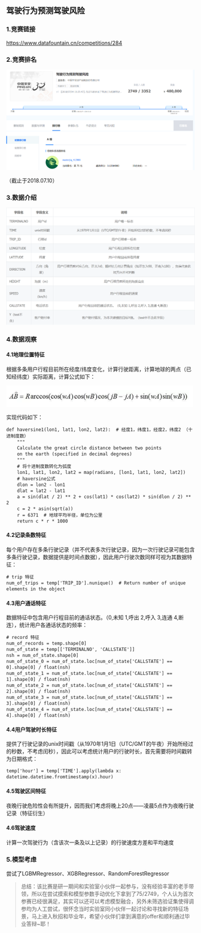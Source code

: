 ## 驾驶行为预测驾驶风险

### 1.竞赛链接

https://www.datafountain.cn/competitions/284

### 2.竞赛排名 

<img src="https://github.com/jm199504/Competition/blob/master/Driving%20behavior%20predicts%20driving%20risk/images/1.png">

（截止于2018.07.10）

### 3.数据介绍

<img src="https://github.com/jm199504/Competition/blob/master/Driving%20behavior%20predicts%20driving%20risk/images/2.png">

### 4.数据观察

#### 4.1地理位置特征

根据多条用户行程目前所在经度/纬度变化，计算行驶距离，计算地球的两点（已知经纬度）实际距离，计算公式如下：

<img src="https://github.com/jm199504/Competition/blob/master/Driving%20behavior%20predicts%20driving%20risk/images/3.png" width="500">

实现代码如下：

```
def haversine1(lon1, lat1, lon2, lat2):  # 经度1，纬度1，经度2，纬度2 （十进制度数）
    """
    Calculate the great circle distance between two points
    on the earth (specified in decimal degrees)
    """
    # 将十进制度数转化为弧度
    lon1, lat1, lon2, lat2 = map(radians, [lon1, lat1, lon2, lat2])
    # haversine公式
    dlon = lon2 - lon1
    dlat = lat2 - lat1
    a = sin(dlat / 2) ** 2 + cos(lat1) * cos(lat2) * sin(dlon / 2) ** 2
    c = 2 * asin(sqrt(a))
    r = 6371  # 地球平均半径，单位为公里
    return c * r * 1000
```

#### 4.2记录条数特征

每个用户存在多条行驶记录（并不代表多次行驶记录，因为一次行驶记录可能包含多条行驶记录，数据提供是时间点数据），因此用户行驶次数同样可视为其数据特征：

```
# trip 特征
num_of_trips = temp['TRIP_ID'].nunique()  # Return number of unique elements in the object
```

#### 4.3用户通话特征

数据特征中包含用户行程目前的通话状态。（0,未知 1,呼出 2,呼入 3,连通 4,断连），统计用户各通话状态的频率：

```
# record 特征
num_of_records = temp.shape[0]
num_of_state = temp[['TERMINALNO', 'CALLSTATE']]
nsh = num_of_state.shape[0]
num_of_state_0 = num_of_state.loc[num_of_state['CALLSTATE'] == 0].shape[0] / float(nsh)
num_of_state_1 = num_of_state.loc[num_of_state['CALLSTATE'] == 1].shape[0] / float(nsh)
num_of_state_2 = num_of_state.loc[num_of_state['CALLSTATE'] == 2].shape[0] / float(nsh)
num_of_state_3 = num_of_state.loc[num_of_state['CALLSTATE'] == 3].shape[0] / float(nsh)
num_of_state_4 = num_of_state.loc[num_of_state['CALLSTATE'] == 4].shape[0] / float(nsh)
```

#### 4.4用户驾驶时长特征

提供了行驶记录的unix时间戳（从1970年1月1日（UTC/GMT的午夜）开始所经过的秒数，不考虑闰秒），因此可以考虑统计用户的行驶时长，首先需要将时间戳转为日期格式：

```
temp['hour'] = temp['TIME'].apply(lambda x: datetime.datetime.fromtimestamp(x).hour)
```

#### 4.5驾驶区间特征

夜晚行驶危险性会有所提升，因而我们考虑将晚上20点——凌晨5点作为夜晚行驶记录（特征衍生）

#### 4.6驾驶速度

计算一次驾驶行为（含该次一条及以上记录）的行驶速度方差和平均速度

### 5.模型考虑

尝试了LGBMRegressor、XGBRegressor、RandomForestRegressor



>总结：该比赛是研一期间和实验室小伙伴一起参与，没有经验丰富的老手带领，所以在尝试摸索和模型参数手动优化下拿到了75/2749，个人认为首次参赛已经很满足，其实可以还可以考虑模型融合，另外未筛选验证集使得调参均为人工尝试，很怀念当时实验室同小伙伴一起讨论和寻找新的特征场景，马上进入秋招和毕业年，希望小伙伴们拿到满意的offer和顺利通过毕业答辩~耶！
